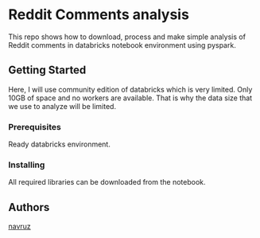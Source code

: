 # Reddit Comments analysis

This repo shows how to download, process and make simple analysis of Reddit comments in databricks notebook environment using pyspark.

## Getting Started

Here, I will use community edition of databricks which is very limited. Only 10GB of space and no workers are available.
That is why the data size that we use to analyze will be limited.

### Prerequisites

Ready databricks environment.

### Installing

All required libraries can be downloaded from the notebook.

## Authors

[navruz](https://github.com/navruzbek1992)


